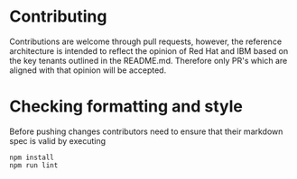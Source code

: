 # Contributing

Contributions are welcome through pull requests, however, the reference architecture
is intended to reflect the opinion of Red Hat and IBM based on the key tenants
outlined in the README.md. Therefore only PR's which are aligned with that
opinion will be accepted.

# Checking formatting and style

Before pushing changes contributors need to ensure that their markdown spec is valid
by executing

```
npm install
npm run lint
```
